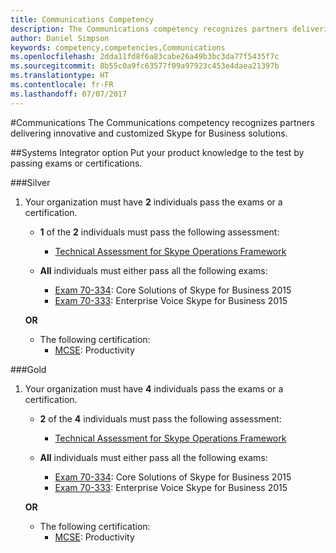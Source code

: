 ```yaml
---
title: Communications Competency
description: The Communications competency recognizes partners delivering innovative and customized Skype for Business solutions.
author: Daniel Simpson
keywords: competency,competencies,Communications
ms.openlocfilehash: 2dda11fd8f6a83cabe26a49b3bc3da77f5435f7c
ms.sourcegitcommit: 8b55c0a9fc63577f09a97923c453e4daea21397b
ms.translationtype: HT
ms.contentlocale: fr-FR
ms.lasthandoff: 07/07/2017
---
```

#<a name="communications"></a>Communications
The Communications competency recognizes partners delivering innovative and customized Skype for Business solutions.

##<a name="systems-integrator-option"></a>Systems Integrator option
Put your product knowledge to the test by passing exams or certifications.
  
###<a name="silver"></a>Silver

1. Your organization must have **2** individuals pass the exams or a certification.

    - **1** of the **2** individuals must pass the following assessment:
        - [Technical Assessment for Skype Operations Framework](https://partneruniversity.microsoft.com/?whr=uri:MicrosoftAccount&courseId=16802&scoId=g6fMfp80C_5406265419)

    - **All** individuals must either pass all the following exams:
        - [Exam 70-334](https://www.microsoft.com/en-us/learning/exam-70-334.aspx): Core Solutions of Skype for Business 2015
        - [Exam 70-333](https://www.microsoft.com/en-us/learning/exam-70-333.aspx): Enterprise Voice Skype for Business 2015

    **OR**

    - The following certification:
        - [MCSE](https://www.microsoft.com/en-us/learning/mcse-productivity-certification.aspx): Productivity

###<a name="gold"></a>Gold

1. Your organization must have **4** individuals pass the exams or a certification.

    - **2** of the **4** individuals must pass the following assessment:
        - [Technical Assessment for Skype Operations Framework](https://partneruniversity.microsoft.com/?whr=uri:MicrosoftAccount&courseId=16802&scoId=g6fMfp80C_5406265419)

    - **All** individuals must either pass all the following exams:
        - [Exam 70-334](https://www.microsoft.com/en-us/learning/exam-70-334.aspx): Core Solutions of Skype for Business 2015
        - [Exam 70-333](https://www.microsoft.com/en-us/learning/exam-70-333.aspx): Enterprise Voice Skype for Business 2015

    **OR**

    - The following certification:
        - [MCSE](https://www.microsoft.com/en-us/learning/mcse-productivity-certification.aspx): Productivity


